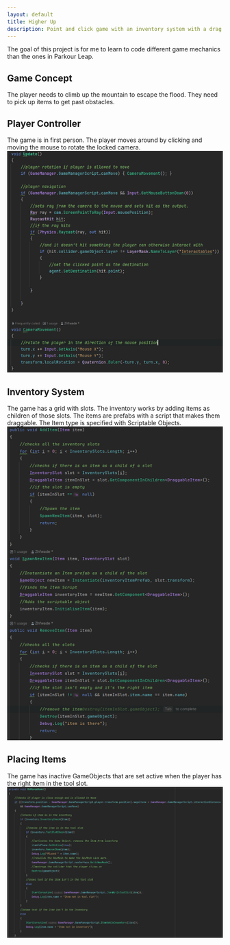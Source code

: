 ```yaml
---
layout: default
title: Higher Up
description: Point and click game with an inventory system with a drag and drop feature.
---
```


The goal of this project is for me to learn to code different game mechanics than the ones in Parkour Leap.

## Game Concept
The player needs to climb up the mountain to escape the flood. They need to pick up items to get past obstacles.

## Player Controller
The game is in first person. The player moves around by clicking and moving the mouse to rotate the locked camera.
![PlayerController](/assets/img/Higher_Up_PlayerController.png)

## Inventory System
The game has a grid with slots. The inventory works by adding items as children of those slots. The items are prefabs with a script that makes them draggable. The Item type is specified with Scriptable Objects.
![Inventory_Add_&_Remove_Methods](/assets/img/Higher_Up_Inventory.png)

## Placing Items
The game has inactive GameObjects that are set active when the player has the right item in the tool slot.
![Item_Placement](/assets/img/Higher_Up_ItemPlacement.png)


